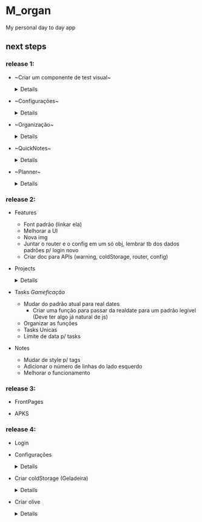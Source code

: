 # M_organ
My personal day to day app

## next steps

### release 1:
- ~Criar um componente de test visual~
    <details>
    - ~Input~
    - ~Select~
    - ~Button~
    - ~Checkbox~
    - ~Date~
    - ~X (cancel)~
    - ~Card~
    - ~Titles~
    - ~Text~
    - ~Arrumar os elementos~
    - ~Diálogos~
    </details>


- ~Configurações~
    <details>
    - ~Criar avisinhos~
    - ~No caso da plataforma estar rodando dentro de um ambiente de dev, automaticamente puxar o componente de tester, ter uma opção nas configs para puxar isso
    - ~Avisar que as informações são salvas apenas localmente~
    - ~Opção para retirar os avisos~
    - ~Método externo para adicionar avisos~
    - ~Novo padrão p/ botões de opções~
    - ~Colocar task e notes padrões~
    - ~Método de mostrar o coisa de teste~
    - ~Escrever em algum lugar os padrões aceitáveis para cada componente~
    - ~Expor configs padrões para o router e pegar ela nas configs:~
        - ~Gerar notes e tasks padrões~
        - ~Mudar o timing de html - md~

    - ~Bug das notes~
    </details>


- ~Organização~
    <details>
    - ~Better readme~
    - ~Limpar arquivos antigos~
    - ~Organizar os arquivos~
    - ~Novas fotos e nome de pacote e no header do navegador~
    </details>

- ~QuickNotes~
    <details>
    - ~Object Reading Navbar~
    - ~Changing selected~
    - ~Replicating change in main screen~
    - ~Different notes~
    - ~Organization~

    - ~Salvar o HTML atual~
    - ~Get caret position every change~
    - ~Organização~
    - ~Loop por cada elemento~
    - ~Marcar a posição atual do caret~

    - ~Passar de html para texto simples, guardar isso~
    - ~Jogar as classes CSS~
    - ~Limpar as classes que não existem mais~
    - ~Change caret position to the marked~
    - ~Executar on start~
    - ~Não deixar sub repetir~
    - ~Só executar a função na linha atual~
    - ~Quando deleta o botão de adicionar some~
    - ~Postar as informações só a cada x segundos~
    - ~Criar novos folders e textos~
    
    - ~Mudar de p para uma tag de buttão-text~
    - ~Resolver os bugs quando é passado de html para md~
        - ~Primeira linha não ser div~
        - ~Criação de Divs multilinhas~
        - ~MD não ta trocando kkk~
        - ~Quando a pessoa apertar enter, salvar a posição do caret e trocar depois da func~
    - ~UX/UI~
    - ~Separar o quando o elemento é um sub repetido~
    </details>


- ~Planner~
    <details>
    - ~Show WeekBased - show what day of the week and entire week~
    - ~Show another week~
    - ~Show last 3 days~
    - ~Better UI~
    - ~Create an task~
    - ~Checking task~
    - ~Weekly Tasks~
    - ~Deleting Tasks~
    - ~Generating ID on create~
    - ~show only availables for that day~
    - ~Good color when everything is completed~
    DELAYED:
    - Mudar do padrão atual para real dates
        - Criar uma função para passar da realdate para um padrão legível (Deve ter algo já natural de js)
    - Organizar as funções
    - Tasks Unicas
    - Limite de data p/ tasks
    </details>

### release 2:

- Features
    - Font padrão (linkar ela)
    - Melhorar a UI
    - Nova img
    - Juntar o router e o config em um só obj, lembrar tb dos dados padrões p/ login novo
    - Criar doc para APIs (warning, coldStorage, router, config)

- Projects
    <details>
    - Features e releases
    - Tasks para cada projeto
    - Data limite para essas coisas
    - *FUTURO* método da Olive mostrar esses dados em outros lugares
    </details>

- Tasks *Gameficação*
    - Mudar do padrão atual para real dates
        - Criar uma função para passar da realdate para um padrão legível (Deve ter algo já natural de js)
    - Organizar as funções
    - Tasks Unicas
    - Limite de data p/ tasks

- Notes
    - Mudar de style p/ tags
    - Adicionar o número de linhas do lado esquerdo
    - Melhorar o funcionamento
### release 3:

- FrontPages

- APKS

### release 4:

- Login

- Configurações
    <details>
    - Conexão com o Handler de erros
    - Qualquer async que possa dar erro jogar aqui
    </details>

- Criar coldStorage (Geladeira)
    <details>
    Um service escondidinho para ajudar no controle de array-id data type, por enquanto só para svelte e futuramente trazer ele como geral
    - Mudar o sistema atual para conectar com ele (como node package)
    - Dar a opção dele conectar com um backend, com troca de login e tals
    </details>

- Criar olive
    <details>
    UM BE para conexão com mongo
    - Sistema de login BEEEM seguro
    - Deixar o FE fazer o manage da maioria das coisas
    - Criação de regras para visualização de dados públicos
    - Otimizar esse de cima que sei que vai dar trabalho
    </details>